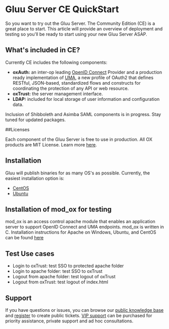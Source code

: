 # Gluu Server CE QuickStart 

So you want to try out the Gluu Server. The Community Edition (CE) is a great place to start. This article will provide an overview of deployment and testing so you'll be ready to start using your new Gluu Server ASAP. 

## What's included in CE?

Currently CE includes the following components:

* **oxAuth:** an inter-op leading [OpenID Connect](http://www.gluu.org/docs/admin-guide/openid-connect/) Provider and a production ready implementation of [UMA](http://www.gluu.org/docs/admin-guide/uma/), a new profile of OAuth2 that defines RESTful, JSON-based, standardized flows and constructs for coordinating the protection of any API or web resource.
* **oxTrust:** the server management interface.
* **LDAP:** included for local storage of user information and configuration data.

Inclusion of Shibboleth and Asimba SAML components is in progress. Stay tuned for updated packages. 

##Licenses

Each component of the Gluu Server is free to use in production. All OX products are MIT License. Learn more  [here](http://www.gluu.org/docs/admin-guide/introduction/licenses/). 

## Installation

Gluu will publish binaries for as many OS's as possible. Currently, the 
easiest installation option is:  

- [CentOS](../admin-guide/installation/centos.md)
- [Ubuntu](../admin-guide/installation/ubuntu.md)


## Installation of mod_ox for testing

mod_ox is an access control apache module that enables an application server to support OpenID Connect and UMA endpoints. mod_ox is written in C.  Installation instructions for Apache on Windows, Ubuntu, and CentOS can be found [here](../reference/oxd/index.md)

## Test Use cases

-  Login to oxTrust: test SSO to protected apache folder
-  Login to apache folder: test SSO to oxTrust
-  Logout from apache folder: test logout of oxTrust
-  Logout from oxTrust: test logout of index.html
  

## Support

If you have questions or issues, you can browse our [public knowledge base](http://support.gluu.org) and [register](https://idp.gluu.org/identity/register?redirectUri=https://support.gluu.org) to create public tickets. [VIP support](http://gluu.org/pricing) can be purchased for priority assistance, private support and ad hoc consultations. 

